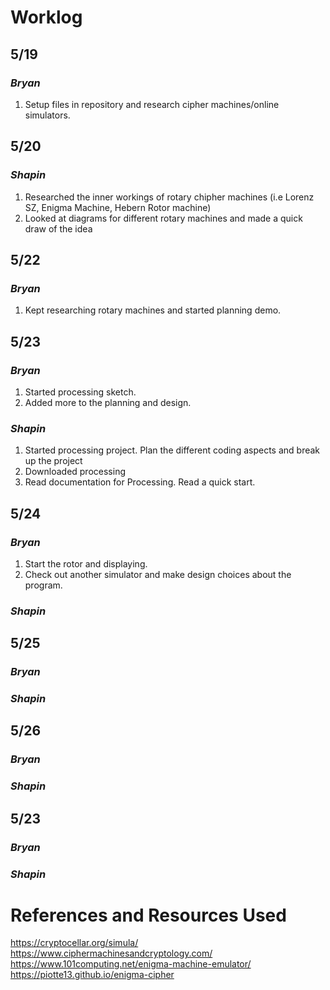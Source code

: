 # Worklog
## 5/19
### ***Bryan***
1. Setup files in repository and research cipher machines/online simulators.

## 5/20
### ***Shapin***
1. Researched the inner workings of rotary chipher machines (i.e Lorenz SZ, Enigma Machine, Hebern Rotor machine)
2. Looked at diagrams for different rotary machines and made a quick draw of the idea

## 5/22
### ***Bryan***
1. Kept researching rotary machines and started planning demo.

## 5/23
### ***Bryan***
1. Started processing sketch.
2. Added more to the planning and design.

### ***Shapin***
1. Started processing project. Plan the different coding aspects and break up the project
2. Downloaded processing
3. Read documentation for Processing. Read a quick start.

## 5/24
### ***Bryan***
1. Start the rotor and displaying.
2. Check out another simulator and make design choices about the program.

### ***Shapin***


## 5/25
### ***Bryan***


### ***Shapin***


## 5/26
### ***Bryan***


### ***Shapin***


## 5/23
### ***Bryan***


### ***Shapin***

# References and Resources Used
https://cryptocellar.org/simula/
https://www.ciphermachinesandcryptology.com/
https://www.101computing.net/enigma-machine-emulator/
https://piotte13.github.io/enigma-cipher

